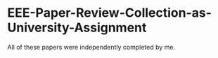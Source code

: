 # EEE-Paper-Review-Collection-as-University-Assignment
All of these papers were independently completed by me.
